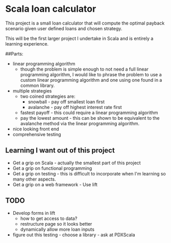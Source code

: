 # Scala loan calculator

This project is a small loan calculator that will compute the optimal payback scenario given user defined loans and chosen strategy.

This will be the first larger project I undertake in Scala and is entirely a learning experience.


##Parts:
  * linear programming algorithm
    * though the problem is simple enough to not need a full linear programming algorithm, I would like to phrase the problem to use a custom linear programming algorithm and one using one found in a common library.
  * multiple strategies
    * two coined strategies are:
      * snowball - pay off smallest loan first
      * avalanche - pay off highest interest rate first
    * fastest payoff - this could require a linear programming algorithm
    * pay the lowest amount - this can be shown to be equivalent to the avalanche method via the linear programming algorithm.
  * nice looking front end 
  * comprehensive testing 

## Learning I want out of this project
  * Get a grip on Scala - actually the smallest part of this project
  * Get a grip on functional programming 
  * Get a grip on testing - this is difficult to incorporate when I'm learning so many other aspects.  
  * Get a grip on a web framework - Use lift




## TODO
  * Develop forms in lift
    * how to get access to data?
    * restructure page so it looks better
    * dynamically allow more loan inputs
  * figure out this testing - choose a library - ask at PDXScala 













